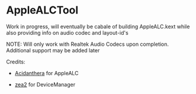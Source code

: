 # AppleALCTool
Work in progress, will eventually be cabale of building AppleALC.kext while also providing info on audio codec and layout-id's

NOTE: Will only work with Realtek Audio Codecs upon completion. Additional support may be added later

Credits:


* [Acidanthera](https://github.com/acidanthera/AppleALC) for AppleALC


* [zea2](https://github.com/zea2/DeviceManager/tree/master) for DeviceManager